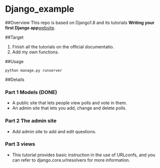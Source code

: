 # Django_example

##Overview
This repo is based on Django1.8 and its tutorials **Writing your first Django app**[website](https://docs.djangoproject.com/en/1.8/).

##Target
1. Finish all the tutorials on the official documentatio.
2. Add my own functions.

##Usage
    
    python manage.py runserver

##Details
### Part 1 Models (DONE)
- A public site that lets people view polls and vote in them.
- An admin site that lets you add, change and delete polls.

### Part 2 The admin site
- Add admin site to add and edit questions.

### Part 3 views
- This tutorial provides basic instruction in the use of URLconfs, and you can refer to django.core.urlresolvers for more information.
